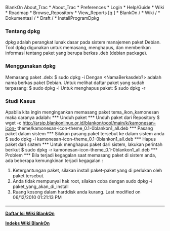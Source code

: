 












   BlankOn
 About_Trac
    * About_Trac
    * Preferences
    * Login
    * Help/Guide
    * Wiki
    * Roadmap
    * Browse_Repository
    * View_Reports
[q                 ]
    * BlankOn  /
    * Wiki  /
    * Dokumentasi  /
    * Draft  /
    * InstallProgramDpkg

### Tentang dpkg
dpkg adalah perangkat lunak dasar pada sistem manajemen paket Debian. Tool dpkg
digunakan untuk memasang, menghapus, dan memberikan informasi tentang paket
yang berupa berkas .deb (debian package).
### Menggunakan dpkg
Memasang paket .deb:
$ sudo dpkg -i <NamaBerkasdeb>
Dengan <NamaBerkasdeb?> adalah nama berkas paket Debian. Untuk melihat daftar
paket yang sudah terpasang:
$ sudo dpkg -l
Untuk menghapus paket:
$ sudo dpkg -r <nama paket>
### Studi Kasus
Apabila kita ingin mengingankan memasang paket ​tema_ikon_kamonesan maka
caranya adalah:
*** Unduh paket ***
Unduh paket dari Repository
$ wget -c http://arsip.blankonlinux.or.id/blankon/pool/main/k/kamonesan-icon-
theme/kamonesan-icon-theme_0.1-0blankon1_all.deb
*** Pasang paket dalam sistem ***
Silakan pasang paket tersebut ke dalam sistem anda
$ sudo dpkg -i kamonesan-icon-theme_0.1-0blankon1_all.deb
*** Hapus paket dari sistem ***
Untuk menghapus paket dari sistem, lakukan perintah berikut
$ sudo dpkg -r kamonesan-icon-theme_0.1-0blankon1_all.deb
*** Problem ***
Bila terjadi kegagalan saat memasang paket di sistem anda, ada beberapa
kemungkinan terjadi kegagalan :
   1. Ketergantungan paket, silakan install paket-paket yang di perlukan oleh
      paket tersebut.
   2. Anda tidak mempunyai hak root, silakan coba dengan
      sudo dpkg -i paket_yang_akan_di_install
   3. Ruang kosong dalam harddisk anda kurang.
Last modified on 06/12/2010 01:21:13 PM
#### 
    







---
[**Daftar Isi Wiki BlankOn**](/DaftarIsi/README.md)
 
[**Indeks Wiki BlankOn**](/Indeks.md)



